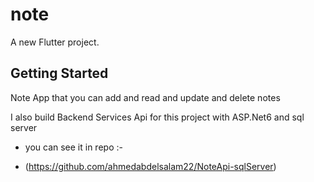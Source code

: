 # note

A new Flutter project.

## Getting Started

Note App that you can add and read and update and delete notes 

I also build Backend Services Api for this project with ASP.Net6 and sql server 

- you can see it in repo :- 

- (https://github.com/ahmedabdelsalam22/NoteApi-sqlServer)


